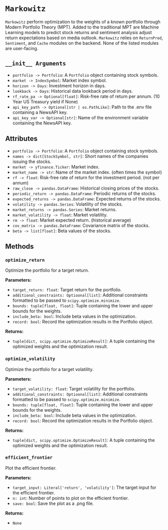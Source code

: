 # `Markowitz`
`Markowitz` perform optimization to the weights of a known portfolio through Modern Portfolio Theory (MPT). 
Added to the traditional MPT are Machine Learning models to predict stock returns and sentiment analysis adjust return
expectations based on media outlook. `Markowitz` relies on `ReturnPred`, `Sentiment`, and `Cache` modules on the backend.
None of the listed modules are user-facing.

## `__init__ Arguments`
- `portfolio -> Portfolio`: A `Portfolio` object containing stock symbols.
- `market -> IndexSymbol`: Market index symbol.
- `horizon -> Days`: Investment horizon in days.
- `lookback -> Days`: Historical data lookback period in days.
- `rf_rate_pa -> Optional[float]`: Risk-free rate of return per annum. (10 Year US Treasury yield if None)
- `api_key_path -> Optional[str | os.PathLike]`: Path to the .env file containing a NewsAPI key.
- `api_key_var -> Optional[str]`: Name of the environment variable containing the NewsAPI key.

## Attributes
- `portfolio -> Portfolio`: A `Portfolio` object containing stock symbols.
- `names -> dict[StockSymbol, str]`: Short names of the companies issuing the stocks.
- `market -> yfinance.Ticker`: Market index.
- `market_name -> str`: Name of the market index. (often times the symbol)
- `rf -> float`: Risk-free rate of return for the investment period. (not per annum)
- `raw_close -> pandas.DataFrame`: Historical closing prices of the stocks.
- `periodic_return -> pandas.DataFrame`: Periodic returns of the stocks.
- `expected_returns -> pandas.DataFrame`: Expected returns of the stocks.
- `volatility -> pandas.Series`: Volatility of the stocks.
- `market_returns -> pandas.Series`: Market returns.
- `market_volatility -> float`: Market volatility.
- `rm -> float`: Market expected return. (historical average)
- `cov_matrix -> pandas.DataFrame`: Covariance matrix of the stocks.
- `beta -> list[float]`: Beta values of the stocks.

## Methods
### `optimize_return` 
Optimize the portfolio for a target return.

__Parameters:__

- `target_return: float`: Target return for the portfolio.
- `additional_constraints: Optioonal[list]`: Additional constraints formatted to be passed to `scipy.optimize.minimize`.
- `bounds: tuple[float, float]`: Tuple containing the lower and upper bounds for the weights.
- `include_beta: bool`: Include beta values in the optimization.
- `record: bool`: Record the optimization results in the Portfolio object.

__Returns:__

- `tuple[dict, scipy.optimize.OptimizeResult]`: A tuple containing the optimized weights and the optimization result.

### `optimize_volatility`
Optimize the portfolio for a target volatility.

__Parameters:__

- `target_volatility: float`: Target volatility for the portfolio.
- `additional_constraints: Optioonal[list]`: Additional constraints formatted to be passed to `scipy.optimize.minimize`.
- `bounds: tuple[float, float]`: Tuple containing the lower and upper bounds for the weights.
- `include_beta: bool`: Include beta values in the optimization.
- `record: bool`: Record the optimization results in the Portfolio object.

__Returns:__

- `tuple[dict, scipy.optimize.OptimizeResult]`: A tuple containing the optimized weights and the optimization result.

### `efficient_frontier`
Plot the efficient frontier.

__Parameters:__
- `target_input: Literal['return', 'volatility']`: The target input for the efficient frontier.
- `n: int`: Number of points to plot on the efficient frontier.
- `save: bool`: Save the plot as a .png file.

__Returns:__
- `None`